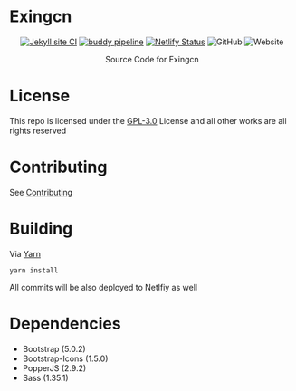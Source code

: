 # Exingcn
<div align=center>
  
[![Jekyll site CI](https://github.com/No767/Exingcn/actions/workflows/jekyll.yml/badge.svg)](https://github.com/No767/Exingcn/actions/workflows/jekyll.yml) [![buddy pipeline](https://app.buddy.works/no767/exingcn/pipelines/pipeline/335894/badge.svg?token=36fbb8da0dc1ca654c6d1bf0483f8f2bbb06f78f5e332535843409593d5096f7 "buddy pipeline")](https://app.buddy.works/no767/exingcn/pipelines/pipeline/335894) [![Netlify Status](https://api.netlify.com/api/v1/badges/42b20fd0-7bb5-40b2-9d03-6eb163eddca1/deploy-status)](https://app.netlify.com/sites/serene-bose-fcbc84/deploys) <img alt="GitHub" src="https://img.shields.io/github/license/No767/Exingcn"> <img alt="Website" src="https://img.shields.io/website?down_color=red&down_message=offline&up_message=online&url=http%3A%2F%2Fexingcn.com">


<div align=center>
Source Code for Exingcn

<div align=left>

# License
This repo is licensed under the [GPL-3.0](https://github.com/No767/Exingcn/blob/master/LICENSE) License and all other works are all rights reserved

# Contributing 
See [Contributing](https://github.com/No767/Exingcn/blob/master/CONTRIBUTING.md)
# Building

Via [Yarn](https://yarnpkg.com/)

`yarn install`

All commits will be also deployed to Netlfiy as well

# Dependencies 

- Bootstrap (5.0.2)
- Bootstrap-Icons (1.5.0)
- PopperJS (2.9.2)
- Sass (1.35.1)


